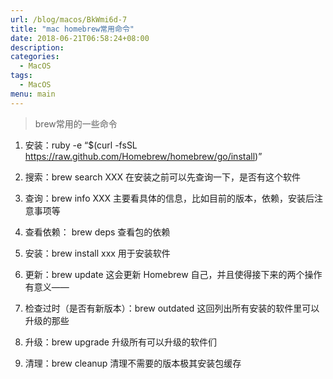 ```yaml
---
url: /blog/macos/BkWmi6d-7
title: "mac homebrew常用命令"
date: 2018-06-21T06:58:24+08:00
description:
categories:
  - MacOS
tags:
  - MacOS
menu: main
---
```


> brew常用的一些命令

1. 安装：ruby -e “$(curl -fsSL https://raw.github.com/Homebrew/homebrew/go/install)”

2. 搜索：brew search XXX 在安装之前可以先查询一下，是否有这个软件

3. 查询：brew info XXX 主要看具体的信息，比如目前的版本，依赖，安装后注意事项等

4. 查看依赖： brew deps 查看包的依赖

5. 安装：brew install xxx 用于安装软件

6. 更新：brew update 这会更新 Homebrew 自己，并且使得接下来的两个操作有意义——

7. 检查过时（是否有新版本）：brew outdated 这回列出所有安装的软件里可以升级的那些

8. 升级：brew upgrade 升级所有可以升级的软件们

9. 清理：brew cleanup 清理不需要的版本极其安装包缓存